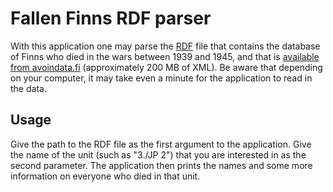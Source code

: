 # Fallen Finns RDF parser


With this application one may parse the [RDF](https://en.wikipedia.org/wiki/Resource_Description_Framework) 
file that contains the database of Finns who died in the wars between 1939 and 1945, and that is 
[available from avoindata.fi](https://www.avoindata.fi/data/fi/dataset/suomen-sodissa-1939-1945-menehtyneet/resource/77a650c9-aab1-4026-83a2-5b0dfcb6df18)
(approximately 200 MB of XML). Be aware that depending on your computer, it may take even a minute for the application
to read in the data.

## Usage

Give the path to the RDF file as the first argument to the application.
Give the name of the unit (such as "3./JP 2") that you are interested in as the second parameter.
The application then prints the names and some more information on everyone who died in that unit.
